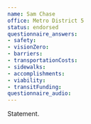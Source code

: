 ```yaml
---
name: Sam Chase
office: Metro District 5
status: endorsed
questionnaire_answers:
- safety:
- visionZero:
- barriers:
- transportationCosts:
- sidewalks:
- accomplishments:
- viability:
- transitFunding:
questionnaire_audio:
---
```


Statement.
